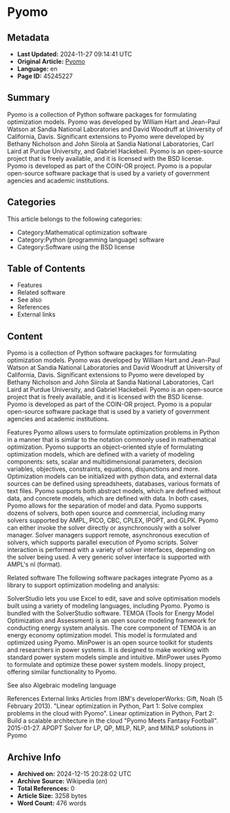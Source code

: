 # Pyomo

## Metadata
- **Last Updated:** 2024-11-27 09:14:41 UTC
- **Original Article:** [Pyomo](https://en.wikipedia.org/wiki/Pyomo)
- **Language:** en
- **Page ID:** 45245227

## Summary
Pyomo is a collection of Python software packages for formulating optimization models.
Pyomo was developed by William Hart and Jean-Paul Watson at Sandia National Laboratories and David Woodruff at University of California, Davis.  Significant extensions to Pyomo were developed by Bethany Nicholson and John Siirola at Sandia National Laboratories, Carl Laird at Purdue University, and Gabriel Hackebeil.  Pyomo is an open-source project that is freely available, and it is licensed with the BSD license.  Pyomo is developed as part of the COIN-OR project.  Pyomo is a popular open-source software package that is used by a variety of government agencies and academic institutions.

## Categories
This article belongs to the following categories:

- Category:Mathematical optimization software
- Category:Python (programming language) software
- Category:Software using the BSD license

## Table of Contents

- Features
- Related software
- See also
- References
- External links

## Content

Pyomo is a collection of Python software packages for formulating optimization models.
Pyomo was developed by William Hart and Jean-Paul Watson at Sandia National Laboratories and David Woodruff at University of California, Davis.  Significant extensions to Pyomo were developed by Bethany Nicholson and John Siirola at Sandia National Laboratories, Carl Laird at Purdue University, and Gabriel Hackebeil.  Pyomo is an open-source project that is freely available, and it is licensed with the BSD license.  Pyomo is developed as part of the COIN-OR project.  Pyomo is a popular open-source software package that is used by a variety of government agencies and academic institutions.

Features
Pyomo allows users to formulate optimization problems in Python in a manner that is similar to the notation commonly used in mathematical optimization. Pyomo supports an object-oriented style of formulating optimization models, which are defined with a variety of modeling components:  sets, scalar and multidimensional parameters, decision variables, objectives, constraints, equations, disjunctions and more.  Optimization models can be initialized with python data, and external data sources can be defined using spreadsheets, databases, various formats of text files.  Pyomo supports both abstract models, which are defined without data, and concrete models, which are defined with data.  In both cases, Pyomo allows for the separation of model and data.
Pyomo supports dozens of solvers, both open source and commercial, including many solvers supported by AMPL, PICO, CBC, CPLEX, IPOPT,  and GLPK. Pyomo can either invoke the solver directly or asynchronously with a solver manager.  Solver managers support remote, asynchronous execution of solvers, which supports parallel execution of Pyomo scripts.  Solver interaction is performed with a variety of solver interfaces, depending on the solver being used.  A very generic
solver interface is supported with AMPL's nl (format).

Related software
The following software packages integrate Pyomo as a library to support optimization modeling and analysis:

SolverStudio lets you use Excel to edit, save and solve optimisation models built using a variety of modeling languages, including Pyomo. Pyomo is bundled with the SolverStudio software.
TEMOA (Tools for Energy Model Optimization and Assessment) is an open source modeling framework for conducting energy system analysis. The core component of TEMOA is an energy economy optimization model. This model is formulated and optimized using Pyomo.
MinPower is an open source toolkit for students and researchers in power systems. It is designed to make working with standard power system models simple and intuitive. MinPower uses Pyomo to formulate and optimize these power system models.
linopy project, offering similar functionality to Pyomo.

See also
Algebraic modeling language

References
External links
Articles from IBM's developerWorks:
Gift, Noah (5 February 2013). "Linear optimization in Python, Part 1: Solve complex problems in the cloud with Pyomo".
Linear optimization in Python, Part 2: Build a scalable architecture in the cloud
"Pyomo Meets Fantasy Football". 2015-01-27.
APOPT Solver for LP, QP, MILP, NLP, and MINLP solutions in Pyomo

## Archive Info
- **Archived on:** 2024-12-15 20:28:02 UTC
- **Archive Source:** Wikipedia (_en_)
- **Total References:** 0
- **Article Size:** 3258 bytes
- **Word Count:** 476 words
